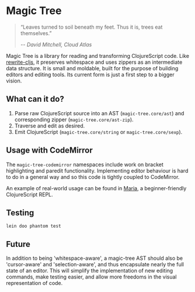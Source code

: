# Magic Tree

> “Leaves turned to soil beneath my feet. Thus it is, trees eat themselves.”
>
> -- _David Mitchell, Cloud Atlas_

Magic Tree is a library for reading and transforming ClojureScript code. Like [rewrite-cljs](https://github.com/rundis/rewrite-cljs), it preserves whitespace and uses zippers as an intermediate data structure. It is small and moldable, built for the purpose of building editors and editing tools. Its current form is just a first step to a bigger vision.

## What can it do?

1. Parse raw ClojureScript source into an AST (`magic-tree.core/ast`) and corresponding zipper (`magic-tree.core/ast-zip`).
2. Traverse and edit as desired.
3. Emit ClojureScript (`magic-tree.core/string` or `magic-tree.core/sexp`).

## Usage with CodeMirror

The `magic-tree-codemirror` namespaces include work on bracket highlighting and paredit functionality. Implementing editor behaviour is hard to do in a general way and so this code is tightly coupled to CodeMirror. 

An example of real-world usage can be found in [Maria](https://github.com/mhuebert/maria), a beginner-friendly ClojureScript REPL.

## Testing

`lein doo phantom test`

## Future

In addition to being 'whitespace-aware', a magic-tree AST should also be 'cursor-aware' and 'selection-aware', and thus encapsulate nearly the full state of an editor. This will simplify the implementation of new editing commands, make testing easier, and allow more freedoms in the visual representation of code.
